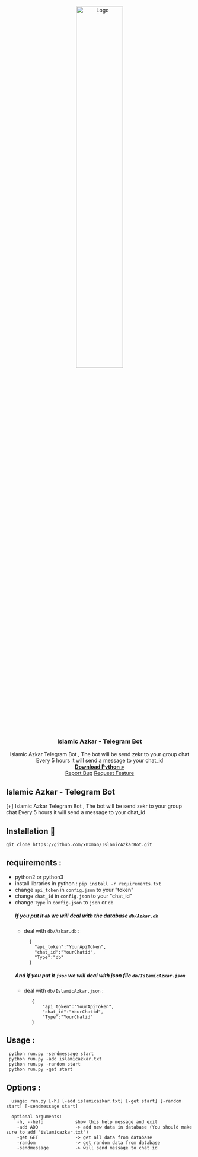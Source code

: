 <br />
<p align="center">
  <a href="https://t.me/IslamicAzkarBot">
    <img src="https://i.ibb.co/ZMp3t7P/51d3aa97c980e088ea4f42f1278fbd7c.png" alt="Logo" width="50%" height="50%">
  </a>

  <h3 align="center">Islamic Azkar - Telegram Bot</h3>

  <p align="center">
    Islamic Azkar Telegram Bot , The bot will be send zekr to your group chat Every 5 hours it will send a message to your chat_id
    <br />
    <a href="https://www.python.org/downloads/"><strong> Download Python »</strong></a>
    <br />
    <a href=""https://github.com/x0xman/IslamicAzkarBot/issues">Report Bug</a>
    <a href="https://github.com/x0xman/IslamicAzkarBot/pulls">Request Feature</a>
  </p>
</p>

## Islamic Azkar - Telegram Bot
[+] Islamic Azkar Telegram Bot , The bot will be send zekr to your group chat Every 5 hours it will send a message to your chat_id 

## Installation :rocket:
   `git clone https://github.com/x0xman/IslamicAzkarBot.git`

## requirements :
   - python2 or python3
   - install libraries in python  : `pip install -r requirements.txt`
   - change `api_token` in `config.json` to your "token"
   - change `chat_id` in `config.json` to your "chat_id"
   - change `Type` in `config.json` to `json` or `db`
       ##### If you put it `db` we will deal with the database `db/Azkar.db` #####
        * deal with `db/Azkar.db` :
          ```
            {
              "api_token":"YourApiToken",
              "chat_id":"YourChatid",
              "Type":"db"
            }
          ```
       ##### And if you put it `json` we will deal with json file `db/IslamicAzkar.json`
        * deal with `db/IslamicAzkar.json` :
           ```
              {
                  "api_token":"YourApiToken",
                  "chat_id":"YourChatid",
                  "Type":"YourChatid"
              }
           ```
## Usage : 
  ```
   python run.py -sendmessage start
   python run.py -add islamicazkar.txt
   python run.py -random start
   python run.py -get start
  ```
## Options : 
  ```
    usage: run.py [-h] [-add islamicazkar.txt] [-get start] [-random start] [-sendmessage start]

    optional arguments:
      -h, --help            show this help message and exit
      -add ADD              -> add new data in database (You should make sure to add "islamicazkar.txt")
      -get GET              -> get all data from database
      -random               -> get random data from database
      -sendmessage          -> will send message to chat id
  ```
